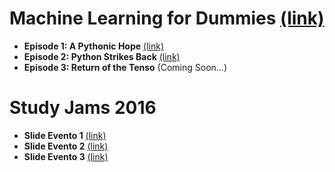 # Machine Learning for Dummies [(link)](https://github.com/mr-ubik/machine-learning-for-dummies)

- **Episode 1: A Pythonic Hope** [(link)](https://github.com/mr-ubik/machine-learning-for-dummies#episode-1-a-pythonic-hope)
- **Episode 2: Python Strikes Back** [(link)](https://github.com/mr-ubik/machine-learning-for-dummies#episode-2-python-strikes-back)
- **Episode 3: Return of the Tenso** (Coming Soon...)

# Study Jams 2016

- **Slide Evento 1** [(link)](https://docs.google.com/presentation/d/1n-HEJY1F2dw4beggmQFjnT5ZLDkuyyJCmq26e0vpEkY)
- **Slide Evento 2** [(link)](https://docs.google.com/presentation/d/1kFmZZXygRvSAocUcmvl-ZGL-kKtm43pVUzQ90nBM6gs)
- **Slide Evento 3** [(link)](https://docs.google.com/presentation/d/1Zuajv8y_rF0YgtPIPbTH4URYZn59VDAZc9DFDIxRDfU)
